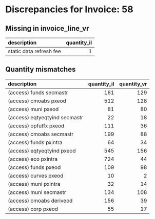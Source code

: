 # Discrepancies for Invoice: 58

## Missing in invoice_line_vr

| description             |   quantity_il |
|:------------------------|--------------:|
| static data refresh fee |             1 |

## Quantity mismatches

| description                   |   quantity_il |   quantity_vr |
|:------------------------------|--------------:|--------------:|
| (access) funds secmastr       |           161 |           129 |
| (access) cmoabs pxeod         |           512 |           128 |
| (access) muni pxeod           |            81 |            80 |
| (access) eqtyeqtyind secmastr |            22 |            18 |
| (access) opfutfx pxeod        |           111 |            36 |
| (access) cmoabs secmastr      |           199 |            88 |
| (access) funds pxintra        |            64 |            34 |
| (access) eqtyeqtyind pxeod    |           545 |           156 |
| (access) eco pxintra          |           724 |            44 |
| (access) funds pxeod          |           109 |            98 |
| (access) curves pxeod         |            10 |             2 |
| (access) muni pxintra         |            32 |            14 |
| (access) muni secmastr        |           134 |           108 |
| (access) cmoabs deriveod      |           156 |            39 |
| (access) corp pxeod           |            55 |            17 |
